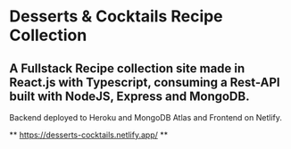 # Desserts & Cocktails Recipe Collection
## A Fullstack Recipe collection site made in React.js with Typescript, consuming a Rest-API built with NodeJS, Express and MongoDB.
Backend deployed to Heroku and MongoDB Atlas and Frontend on Netlify.

** https://desserts-cocktails.netlify.app/ **

